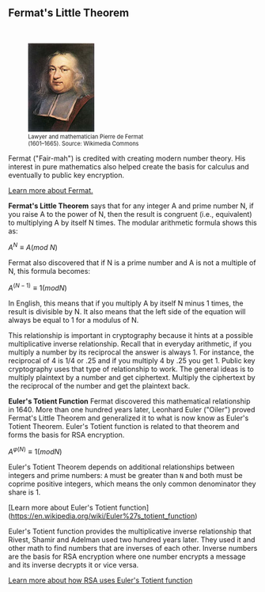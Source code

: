 ## Fermat's Little Theorem 
<br>
<figure class="snippetimg" style="margin: 10 auto;width:50%">
  <img src=".guides/img/Fermat.jpg" alt="Lawyer and mathematician Pierre de Fermat (1601 – 1665) 
*Source: Wikimedia Commons*">
  <figcaption style="font-size: 0.8em; text-align: left;">Lawyer and mathematician Pierre de Fermat (1601–1665). 
 Source: Wikimedia Commons</figcaption>
</figure>

Fermat ("Fair-mah") is credited with creating modern number theory. His interest in pure mathematics also helped create the basis for calculus and eventually to public key encryption.

[Learn more about Fermat.](http://www.storyofmathematics.com/17th_fermat.html.)

**Fermat's Little Theorem** says that for any integer A and prime number N, if you raise A to the power of N, then the result is congruent (i.e., equivalent) to multiplying A by itself N times. The modular arithmetic formula shows this as:

$A^N ≡ A (mod\ N)$

Fermat also discovered that if N is a prime number and A is not a multiple of N, this formula becomes:

$A^{(N-1)} ≡ 1 (mod N)$

In English, this means that if you multiply A by itself N minus 1 times, the result is divisible by N. It also means that the left side of the equation will always be equal to 1 for a modulus of N.

This relationship is important in cryptography because it hints at a possible multiplicative inverse relationship. Recall that in everyday arithmetic, if you multiply a number by its reciprocal the answer is always 1. For instance, the reciprocal of 4 is 1/4 or .25 and if you multiply 4 by .25 you get 1. Public key cryptography uses that type of relationship to work. The general ideas is to multiply plaintext by a number and get ciphertext. Multiply the ciphertext by the reciprocal of the number and get the plaintext back.

**Euler's Totient Function** Fermat discovered this mathematical relationship in 1640. More than one hundred years later, Leonhard Euler ("Oiler") proved Fermat's Little Theorem and generalized it to what is now know as Euler's Totient Theorem. Euler's Totient function is related to that theorem and forms the basis for RSA encryption.

$A^{φ(N)} ≡ 1 ( mod N )$

Euler's Totient Theorem depends on additional relationships between integers and prime numbers: ```A``` must be greater than ```N``` and both must be coprime positive integers, which means the only common denominator they share is 1. 

[Learn more about Euler's Totient function] (https://en.wikipedia.org/wiki/Euler%27s_totient_function)

Euler's Totient function provides the multiplicative inverse relationship that Rivest, Shamir and Adelman used two hundred years later. They used it and other math to find numbers that are inverses of each other. Inverse numbers are the basis for RSA encryption where one number encrypts a message and its inverse decrypts it or vice versa.

[Learn more about how RSA uses Euler's Totient function](http://web.math.princeton.edu/math_alive/1/Notes2.pdf)
